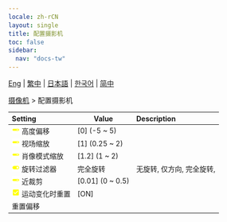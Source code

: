 ```yaml
---
locale: zh-rCN
layout: single
title: 配置摄影机
toc: false
sidebar:
  nav: "docs-tw"
---
```

[Eng](/dancexr/menu/2025.4/scene/config_camera) | [繁中](/tw/dancexr/menu/2025.4/scene/config_camera) | [日本語](/jp/dancexr/menu/2025.4/scene/config_camera) | [한국어](/kr/dancexr/menu/2025.4/scene/config_camera) | [简中](/zh/dancexr/menu/2025.4/scene/config_camera)

[摄像机](../menu#摄像机) > 配置摄影机



| Setting | Value | Description |
| :--- | --- | :--- |
|<nobr>![slider icon](/images/icon/ic_slider.png) 高度偏移</nobr>| [0] (-5 ~ 5) | 
|<nobr>![slider icon](/images/icon/ic_slider.png) 视场缩放</nobr>| [1] (0.25 ~ 2) | 
|<nobr>![slider icon](/images/icon/ic_slider.png) 肖像模式缩放</nobr>| [1.2] (1 ~ 2) | 
|<nobr>![toggle_on icon](/images/icon/ic_toggle_on.png) 旋转过滤器</nobr>| 完全旋转 | 无旋转, 仅方向, 完全旋转, 
|<nobr>![slider icon](/images/icon/ic_slider.png) 近裁剪</nobr>| [0.01] (0 ~ 0.5) | 
|<nobr>![check_on icon](/images/icon/ic_check_on.png) 运动变化时重置</nobr>| [ON] | 
|<nobr> 重置偏移</nobr>|| 
